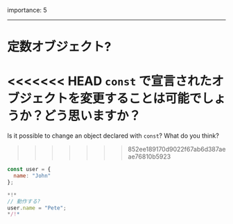 importance: 5

---

# 定数オブジェクト?

<<<<<<< HEAD
`const` で宣言されたオブジェクトを変更することは可能でしょうか？どう思いますか？
=======
Is it possible to change an object declared with `const`? What do you think?
>>>>>>> 852ee189170d9022f67ab6d387aeae76810b5923

```js
const user = {
  name: "John"
};

*!*
// 動作する?
user.name = "Pete";
*/!*
```

